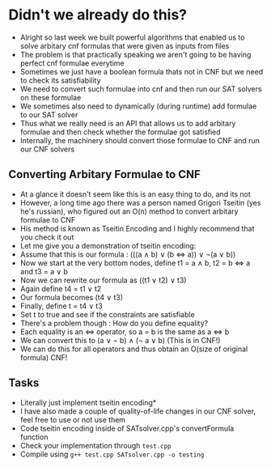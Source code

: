 # Didn't we already do this?
- Alright so last week we built powerful algorithms that enabled us to solve arbitary cnf formulas that were given as inputs from files
- The problem is that practically speaking we aren't going to be having perfect cnf formulae everytime
- Sometimes we just have a boolean formula thats not in CNF but we need to check its satisfiability
- We need to convert such formulae into cnf and then run our SAT solvers on these formulae
- We sometimes also need to dynamically (during runtime) add formulae to our SAT solver
- Thus what we really need is an API that allows us to add arbitary formulae and then check whether the formulae got satisfied
- Internally, the machinery should convert those formulae to CNF and run our CNF solvers
## Converting Arbitary Formulae to CNF
- At a glance it doesn't seem like this is an easy thing to do, and its not
- However, a long time ago there was a person named Grigori Tseitin (yes he's russian), who figured out an O(n) method to convert arbitary formulae to CNF
- His method is known as Tseitin Encoding and I highly recommend that you check it out
- Let me give you a demonstration of tseitin encoding:
- Assume that this is our formula : (((a $\land$ b) $\lor$ (b $\iff$ a)) $\lor$ $\lnot$(a $\lor$ b))
- Now we start at the very bottom nodes, define t1 = a $\land$ b, t2 = b $\iff$ a and t3 = a $\lor$ b
- Now we can rewrite our formula as ((t1 $\lor$ t2) $\lor$ t3)
- Again define t4 = t1 $\lor$ t2
- Our formula becomes (t4 $\lor$ t3)
- Finally, define t = t4 $\lor$ t3
- Set t to true and see if the constraints are satisfiable
- There's a problem though : How do you define equality? 
- Each equality is an $\iff$ operator, so a = b is the same as a $\iff$ b
- We can convert this to (a $\lor$ $\lnot$ b) $\land$ ($\lnot$ a $\lor$ b) (This is in CNF!)
- We can do this for all operators and thus obtain an O(size of original formula) CNF!
## Tasks
- Literally just implement tseitin encoding*
- I have also made a couple of quality-of-life changes in our CNF solver, feel free to use or not use them
- Code tseitin encoding inside of SATsolver.cpp's convertFormula function 
- Check your implementation through `test.cpp`
- Compile using `g++ test.cpp SATsolver.cpp -o testing`